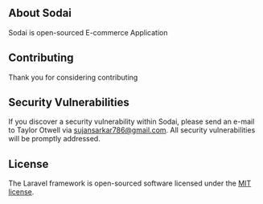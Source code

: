 
## About Sodai

Sodai is open-sourced E-commerce Application

## Contributing

Thank you for considering contributing
## Security Vulnerabilities

If you discover a security vulnerability within Sodai, please send an e-mail to Taylor Otwell via [sujansarkar786@gmail.com](mailto:sujansarkar786@gmail.com). All security vulnerabilities will be promptly addressed.

## License

The Laravel framework is open-sourced software licensed under the [MIT license](https://opensource.org/licenses/MIT).
